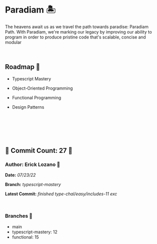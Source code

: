 # Paradiam 🏝

 The heavens await us as we travel the path towards paradise: Paradiam Path. With Paradiam, we're marking our legacy by improving our ability to program in order to produce pristine code that's scalable, concise and modular

&nbsp;

## Roadmap 📜
* Typescript Mastery

* Object-Oriented Programming  

* Functional Programming

* Design Patterns

&nbsp;

&nbsp;

&nbsp;

## 🗿 Commit Count: 27  🗿

### Author: Erick Lozano 🔱

**Date:**
*07/23/22*

**Branch:**
*typescript-mastery*

**Latest Commit:**
*finished type-chal/easy/includes-11 exc*

&nbsp;

### Branches 🗻
* main
* typescript-mastery: 12
* functional: 15




<!-- Checklog Command 
git commit -am "updated commitlog 

Get Commit Count:
git shortlog -s -n --all --no-merges 

Get Last Commit Log:
git log --branches

Get Specific Branch Commit Count
git rev-list --count main


--->
